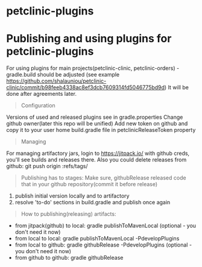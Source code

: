 # petclinic-plugins

# Publishing and using plugins for petclinic-plugins
For using plugins for main projects(petclinic-clinic, petclinic-orders) -  gradle.build should be adjusted
(see example https://github.com/shalauniou/petclinic-clinic/commit/b98feeb4338ac8ef3dcb7609314fd5046775bd9d)
It will be done after agreements later.

>Configuration

Versions of used and released plugins see in gradle.properties
Change github owner(later this repo will be unified)
Add new token on github and copy it to your user home build.gradle file in petclinicReleaseToken property

>Managing

For managing artifactory jars, login to https://jitpack.io/ with github creds, you'll see builds and releases there.
Also you could delete releases from github: git push origin :refs/tags/<tag version>

>Publishing has to stages:
Make sure, githubRelease released code that in your github repository(commit it before release)
1. publish initial version locally and to artifactory
2. resolve 'to-do' sections in build.gradle and publish once again

>How to publishing(releasing) artifacts:
- from jitpack(github) to local: gradle publishToMavenLocal (optional - you don't need it now)
- from local to local: gradle publishToMavenLocal -PdevelopPlugins
- from local to github: gradle githubRelease -PdevelopPlugins (optional - you don't need it now)
- from github to github: gradle githubRelease
